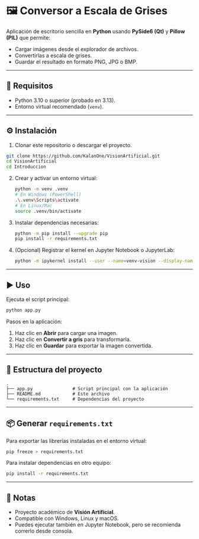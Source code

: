 # 🖼️ Conversor a Escala de Grises

Aplicación de escritorio sencilla en **Python** usando **PySide6 (Qt)** y **Pillow (PIL)** que permite:

- Cargar imágenes desde el explorador de archivos.
- Convertirlas a escala de grises.
- Guardar el resultado en formato PNG, JPG o BMP.

---

## 🚀 Requisitos

- Python 3.10 o superior (probado en 3.13).
- Entorno virtual recomendado (`venv`).

---

## ⚙️ Instalación

1. Clonar este repositorio o descargar el proyecto.

```bash
git clone https://github.com/KalanOne/VisionArtificial.git
cd VisionArtificial
cd Introduccion
````

2. Crear y activar un entorno virtual:

   ```bash
   python -m venv .venv
   # En Windows (PowerShell)
   .\.venv\Scripts\activate
   # En Linux/Mac
   source .venv/bin/activate
   ```

3. Instalar dependencias necesarias:

   ```bash
   python -m pip install --upgrade pip
   pip install -r requirements.txt
   ```

4. (Opcional) Registrar el kernel en Jupyter Notebook o JupyterLab:

   ```bash
   python -m ipykernel install --user --name=venv-vision --display-name "Python (Vision .venv)"
   ```

---

## ▶️ Uso

Ejecuta el script principal:

```bash
python app.py
```

Pasos en la aplicación:

1. Haz clic en **Abrir** para cargar una imagen.
2. Haz clic en **Convertir a gris** para transformarla.
3. Haz clic en **Guardar** para exportar la imagen convertida.

---

## 📂 Estructura del proyecto

```
.
├── app.py               # Script principal con la aplicación
├── README.md            # Este archivo
└── requirements.txt     # Dependencias del proyecto
```

---

## 📦 Generar `requirements.txt`

Para exportar las librerías instaladas en el entorno virtual:

```bash
pip freeze > requirements.txt
```

Para instalar dependencias en otro equipo:

```bash
pip install -r requirements.txt
```

---

## 📝 Notas

* Proyecto académico de **Visión Artificial**.
* Compatible con Windows, Linux y macOS.
* Puedes ejecutar también en Jupyter Notebook, pero se recomienda correrlo desde consola.
